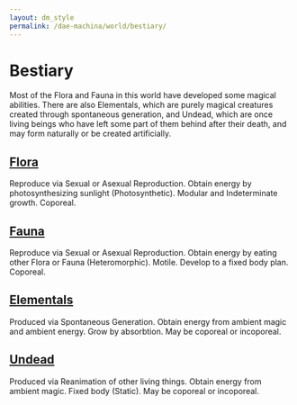 ```yaml
---
layout: dm_style
permalink: /dae-machina/world/bestiary/
---
```


# Bestiary

Most of the Flora and Fauna in this world have developed some magical abilities.
There are also Elementals, which are purely magical creatures created through spontaneous generation, and Undead, which are once living beings who have left some part of them behind after their death, and may form naturally or be created artificially.

## [Flora](./flora)

Reproduce via Sexual or Asexual Reproduction.
Obtain energy by photosynthesizing sunlight (Photosynthetic).
Modular and Indeterminate growth. Coporeal.

## [Fauna](./fauna)

Reproduce via Sexual or Asexual Reproduction.
Obtain energy by eating other Flora or Fauna (Heteromorphic).
Motile. Develop to a fixed body plan. Coporeal.

## [Elementals](./elementals)

Produced via Spontaneous Generation.
Obtain energy from ambient magic and ambient energy.
Grow by absorbtion. May be coporeal or incoporeal.

## [Undead](./undead)

Produced via Reanimation of other living things.
Obtain energy from ambient magic.
Fixed body (Static). May be coporeal or incoporeal.


